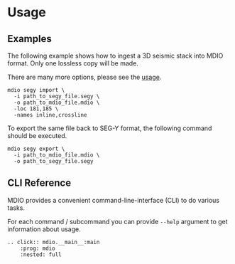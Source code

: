 # Usage

## Examples

The following example shows how to ingest a 3D seismic stack into
MDIO format. Only one lossless copy will be made.

There are many more options, please see the [usage](#usage).

```shell
mdio segy import \
  -i path_to_segy_file.segy \
  -o path_to_mdio_file.mdio \
  -loc 181,185 \
  -names inline,crossline
```

To export the same file back to SEG-Y format, the following command
should be executed.

```shell
mdio segy export \
  -i path_to_mdio_file.mdio \
  -o path_to_segy_file.segy
```

## CLI Reference

MDIO provides a convenient command-line-interface (CLI) to do
various tasks.

For each command / subcommand you can provide `--help` argument to
get information about usage.

```{eval-rst}
.. click:: mdio.__main__:main
    :prog: mdio
    :nested: full
```
